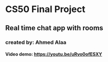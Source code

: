 # CS50 Final Project

## Real time chat app with rooms

### created by: Ahmed Alaa

#### Video demo: https://youtu.be/uRvo0ofESXY
